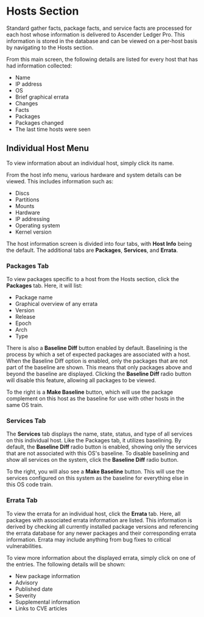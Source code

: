 # Hosts Section

Standard gather facts, package facts, and service facts are processed for each host whose information is delivered to Ascender Ledger Pro. This information is stored in the database and can be viewed on a per-host basis by navigating to the Hosts section.

From this main screen, the following details are listed for every host that has had information collected:

- Name
- IP address
- OS
- Brief graphical errata
- Changes
- Facts
- Packages
- Packages changed
- The last time hosts were seen

## Individual Host Menu

To view information about an individual host, simply click its name.

From the host info menu, various hardware and system details can be viewed. This includes information such as:

- Discs
- Partitions
- Mounts
- Hardware
- IP addressing
- Operating system
- Kernel version

The host information screen is divided into four tabs, with **Host Info** being the default. The additional tabs are **Packages**, **Services**, and **Errata**.

### Packages Tab

To view packages specific to a host from the Hosts section, click the **Packages** tab. Here, it will list:

- Package name
- Graphical overview of any errata
- Version
- Release
- Epoch
- Arch
- Type

There is also a **Baseline Diff** button enabled by default. Baselining is the process by which a set of expected packages are associated with a host. When the Baseline Diff option is enabled, only the packages that are not part of the baseline are shown. This means that only packages above and beyond the baseline are displayed. Clicking the **Baseline Diff** radio button will disable this feature, allowing all packages to be viewed.

To the right is a **Make Baseline** button, which will use the package complement on this host as the baseline for use with other hosts in the same OS train.

### Services Tab

The **Services** tab displays the name, state, status, and type of all services on this individual host. Like the Packages tab, it utilizes baselining. By default, the **Baseline Diff** radio button is enabled, showing only the services that are not associated with this OS's baseline. To disable baselining and show all services on the system, click the **Baseline Diff** radio button.

To the right, you will also see a **Make Baseline** button. This will use the services configured on this system as the baseline for everything else in this OS code train.

### Errata Tab

To view the errata for an individual host, click the **Errata** tab. Here, all packages with associated errata information are listed. This information is derived by checking all currently installed package versions and referencing the errata database for any newer packages and their corresponding errata information. Errata may include anything from bug fixes to critical vulnerabilities.

To view more information about the displayed errata, simply click on one of the entries. The following details will be shown:

- New package information
- Advisory
- Published date
- Severity
- Supplemental information
- Links to CVE articles

